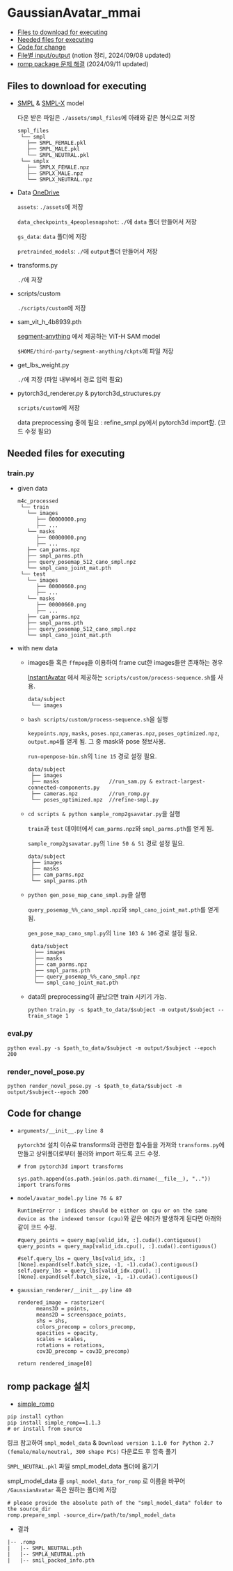 # GaussianAvatar_mmai
- [Files to download for executing](#files-to-download-for-executing)
- [Needed files for executing](#needed-files-for-executing)
- [Code for change](#code-for-change)
- [File별 input/output](https://judicious-albatross-768.notion.site/GaussianAvatar-input-output-e795977e575e420f9b3a3ccb1b3eae92?pvs=4) (notion 정리, 2024/09/08 updated)
- [romp package 문제 해결](#romp-package-설치) (2024/09/11 updated)

## Files to download for executing
- [SMPL](https://smpl.is.tue.mpg.de/) & [SMPL-X](https://smpl-x.is.tue.mpg.de/) model

  다운 받은 파일은 `./assets/smpl_files`에 아래와 같은 형식으로 저장 
  ```
  smpl_files
   └── smpl
     ├── SMPL_FEMALE.pkl
     ├── SMPL_MALE.pkl
     └── SMPL_NEUTRAL.pkl
   └── smplx
     ├── SMPLX_FEMALE.npz
     ├── SMPLX_MALE.npz
     └── SMPLX_NEUTRAL.npz
  ```

- Data
  [OneDrive](https://hiteducn0-my.sharepoint.com/:f:/g/personal/lx_hu_hit_edu_cn/EsGcL5JGKhVGnaAtJ-rb1sQBR4MwkdJ9EWqJBIdd2mpi2w?e=KnloBM)

  `assets`: `./assets`에 저장

  `data_checkpoints_4peoplesnapshot`: `./`에 `data` 폴더 만들어서 저장

  `gs_data`: `data` 폴더에 저장

  `pretrainded_models`: `./`에 `output`폴더 만들어서 저장
  

- transforms.py

  `./`에 저장
  
- scripts/custom

  `./scripts/custom`에 저장
  
- sam_vit_h_4b8939.pth

  [segment-anything](https://github.com/facebookresearch/segment-anything/tree/main) 에서 제공하는 ViT-H SAM model

  `$HOME/third-party/segment-anything/ckpts`에 파일 저장
  
- get_lbs_weight.py

  `./`에 저장 (파일 내부에서 경로 입력 필요)

- pytorch3d_renderer.py & pytorch3d_structures.py

  `scripts/custom`에 저장

  data preprocessing 중에 필요 : refine_smpl.py에서 pytorch3d import함. (코드 수정 필요)


## Needed files for executing
### train.py
- given data
  ```
  m4c_processed
   └── train
     └── images
        ├── 00000000.png
        ├── ...
     └── masks
        ├── 00000000.png
        ├── ...
     ├── cam_parms.npz
     ├── smpl_parms.pth
     ├── query_posemap_512_cano_smpl.npz
     └── smpl_cano_joint_mat.pth
   └── test
     └── images
        ├── 00000660.png
        ├── ...
     └── masks
        ├── 00000660.png
        ├── ...
     ├── cam_parms.npz
     ├── smpl_parms.pth
     ├── query_posemap_512_cano_smpl.npz
     └── smpl_cano_joint_mat.pth
  ```
- with new data

  - images들 혹은 `ffmpeg`을 이용하여 frame cut한 images들만 존재하는 경우
  
     [InstantAvatar](https://github.com/tijiang13/InstantAvatar) 에서 제공하는 `scripts/custom/process-sequence.sh`를 사용.
      ```
      data/subject
       └── images
      ```

  - `bash scripts/custom/process-sequence.sh`을 실행
  
    `keypoints.npy`, `masks`, `poses.npz`,`cameras.npz`, `poses_optimized.npz`, `output.mp4`를 얻게 됨. 그 중 mask와 pose 정보사용.
    
    `run-openpose-bin.sh`의 `line 15` 경로 설정 필요.
    ```
    data/subject
     ├── images
     ├── masks                //run_sam.py & extract-largest-connected-components.py
     ├── cameras.npz          //run_romp.py
     └── poses_optimized.npz  //refine-smpl.py
    ```
  
  - `cd scripts & python sample_romp2gsavatar.py`을 실행
  
    `train`과 `test` 데이터에서 `cam_parms.npz`와 `smpl_parms.pth`를 얻게 됨.
  
    `sample_romp2gsavatar.py`의 `line 50 & 51` 경로 설정 필요.
      ```
      data/subject
       ├── images
       ├── masks
       ├── cam_parms.npz
       └── smpl_parms.pth
      ```

  - `python gen_pose_map_cano_smpl.py`을 실행

    `query_posemap_%%_cano_smpl.npz`와 `smpl_cano_joint_mat.pth`를 얻게 됨.
  
    `gen_pose_map_cano_smpl.py`의 `line 103 & 106` 경로 설정 필요.
     ```
      data/subject
       ├── images
       ├── masks
       ├── cam_parms.npz
       ├── smpl_parms.pth
       ├── query_posemap_%%_cano_smpl.npz
       └── smpl_cano_joint_mat.pth
      ```

   - data의 preprocessing이 끝났으면 train 시키기 가능.
      ```
      python train.py -s $path_to_data/$subject -m output/$subject --train_stage 1 
      ```
  
### eval.py
  ```
  python eval.py -s $path_to_data/$subject -m output/$subject --epoch 200
  ```
  
### render_novel_pose.py
  ```
  python render_novel_pose.py -s $path_to_data/$subject -m output/$subject--epoch 200
  ```

  

## Code for change
- `arguments/__init__.py` `line 8`
  
  `pytorch3d` 설치 이슈로 transforms와 관련한 함수들을 가져와 `transforms.py`에 만들고 상위폴더로부터 불러와 import 하도록 코드 수정.
  ```
  # from pytorch3d import transforms   

  sys.path.append(os.path.join(os.path.dirname(__file__), ".."))    
  import transforms
  ```

- `model/avatar_model.py` `line 76 & 87`
  
  `RuntimeError : indices should be either on cpu or on the same device as the indexed tensor (cpu)`와 같은 에러가 발생하게 된다면 아래와 같이 코드 수정.
  ```
  #query_points = query_map[valid_idx, :].cuda().contiguous()
  query_points = query_map[valid_idx.cpu(), :].cuda().contiguous()    
  
  #self.query_lbs = query_lbs[valid_idx, :][None].expand(self.batch_size, -1, -1).cuda().contiguous()
  self.query_lbs = query_lbs[valid_idx.cpu(), :][None].expand(self.batch_size, -1, -1).cuda().contiguous()   
  ```

- `gaussian_renderer/__init__.py` `line 40`
  ```
  rendered_image = rasterizer(        
        means3D = points,
        means2D = screenspace_points,
        shs = shs,
        colors_precomp = colors_precomp,
        opacities = opacity,
        scales = scales,
        rotations = rotations,
        cov3D_precomp = cov3D_precomp)
    
  return rendered_image[0]   
  ```

## romp package 설치
- [simple_romp](https://github.com/Arthur151/ROMP/blob/master/simple_romp/README.md)
```
pip install cython
pip install simple_romp==1.1.3
# or install from source
```
링크 참고하여 `smpl_model_data` & `Download version 1.1.0 for Python 2.7 (female/male/neutral, 300 shape PCs)` 다운로드 후 압축 풀기

`SMPL_NEUTRAL.pkl` 파일 smpl_model_data 폴더에 옮기기

smpl_model_data 를 `smpl_model_data_for_romp` 로 이름을 바꾸어 `/GaussianAvatar` 혹은 원하는 폴더에 저장

```
# please provide the absolute path of the "smpl_model_data" folder to the source_dir
romp.prepare_smpl -source_dir=/path/to/smpl_model_data
```

- 결과
```
|-- .romp
|   |-- SMPL_NEUTRAL.pth
|   |-- SMPLA_NEUTRAL.pth
|   |-- smil_packed_info.pth
```
